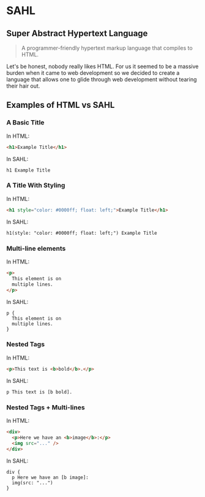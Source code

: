 # SAHL

## Super Abstract Hypertext Language

> A programmer-friendly hypertext markup language that compiles to HTML.

Let's be honest, nobody really likes HTML. For us it seemed to be a massive burden when it came to web development so we decided to create a language that allows one to glide through web development without tearing their hair out.

## Examples of HTML vs SAHL

### A Basic Title
In HTML:
```HTML
<h1>Example Title</h1>
```
In SAHL:
```
h1 Example Title
```

### A Title With Styling
In HTML:
```HTML
<h1 style="color: #0000ff; float: left;">Example Title</h1>
```
In SAHL:
```
h1(style: "color: #0000ff; float: left;") Example Title
```

### Multi-line elements
In HTML:
```HTML
<p>
  This element is on
  multiple lines.
</p>
```
In SAHL:
```
p {
  This element is on
  multiple lines.
}
```

### Nested Tags
In HTML:
```HTML
<p>This text is <b>bold</b>.</p>
```
In SAHL:
```
p This text is [b bold].
```

### Nested Tags + Multi-lines
In HTML:
```HTML
<div>
  <p>Here we have an <b>image</b>:</p>
  <img src="..." />
</div>
```
In SAHL:
```
div {
  p Here we have an [b image]:
  img(src: "...")
}
```
